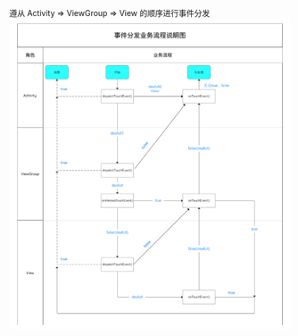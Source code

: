 遵从 Activity => ViewGroup => View 的顺序进行事件分发
![image](https://github.com/wxqk3/LearningNotes/blob/master/res/%E4%BA%8B%E4%BB%B6%E5%88%86%E5%8F%91%E6%9C%BA%E5%88%B6.png)
